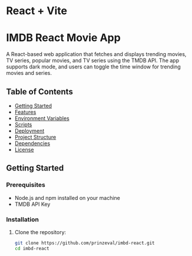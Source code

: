 # React + Vite

# IMDB React Movie App

A React-based web application that fetches and displays trending movies, TV series, popular movies, and TV series using the TMDB API. The app supports dark mode, and users can toggle the time window for trending movies and series.

## Table of Contents

- [Getting Started](#getting-started)
- [Features](#features)
- [Environment Variables](#environment-variables)
- [Scripts](#scripts)
- [Deployment](#deployment)
- [Project Structure](#project-structure)
- [Dependencies](#dependencies)
- [License](#license)

## Getting Started

### Prerequisites

- Node.js and npm installed on your machine
- TMDB API Key

### Installation

1. Clone the repository:

   ```sh
   git clone https://github.com/prinzeval/imbd-react.git
   cd imbd-react
